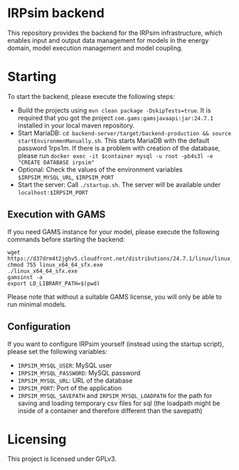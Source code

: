 # IRPsim backend

This repository provides the backend for the IRPsim infrastructure, which enables input and output data management for models in the energy domain, model execution management and model coupling.

# Starting

To start the backend, please execute the following steps:

* Build the projects using `mvn clean package -DskipTests=true`. It is required that you got the project `com.gams:gamsjavaapi:jar:24.7.1` installed in your local maven repository.
* Start MariaDB: `cd backend-server/target/backend-production && source startEnvironmenManually.sh`. This starts MariaDB with the default password 1rps1m. If there is a problem with creation of the database, please run `docker exec -it $container mysql -u root -pb4s3l -e "CREATE DATABASE irpsim"`
* Optional: Check the values of the environment variables `$IRPSIM_MYSQL_URL`, `$IRPSIM_PORT`
* Start the server: Call `./startup.sh`. The server will be available under `localhost:$IRPSIM_PORT`

## Execution with GAMS

If you need GAMS instance for your model, please execute the following commands before starting the backend:

```
wget https://d37drm4t2jghv5.cloudfront.net/distributions/24.7.1/linux/linux_x64_64_sfx.exe
chmod 755 linux_x64_64_sfx.exe
./linux_x64_64_sfx.exe
gamsinst -a
export LD_LIBRARY_PATH=$(pwd)
```

Please note that without a suitable GAMS license, you will only be able to run minimal models.

## Configuration

If you want to configure IRPsim yourself (instead using the startup script), please set the following variables:
* `IRPSIM_MYSQL_USER`: MySQL user
* `IRPSIM_MYSQL_PASSWORD`: MySQL password
* `IRPSIM_MYSQL_URL`: URL of the database
* `IRPSIM_PORT`: Port of the application
* `IRPSIM_MYSQL_SAVEPATH` and `IRPSIM_MYSQL_LOADPATH` for the path for saving and loading temporary csv files for sql (the loadpath might be inside of a container and therefore different than the savepath)

# Licensing

This project is licensed under GPLv3. 
